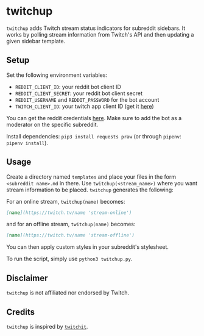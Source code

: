# twitchup
`twitchup` adds Twitch stream status indicators for subreddit sidebars.
It works by polling stream information from Twitch's API and then updating
a given sidebar template.

## Setup
Set the following environment variables:
- `REDDIT_CLIENT_ID`: your reddit bot client ID
- `REDDIT_CLIENT_SECRET`: your reddit bot client secret
- `REDDIT_USERNAME` and `REDDIT_PASSWORD` for the bot account
- `TWITCH_CLIENT_ID`: your twitch app client ID (get it [here](https://dev.twitch.tv/dashboard/apps))

You can get the reddit credentials [here](https://www.reddit.com/prefs/apps/).
Make sure to add the bot as a moderator on the specific subreddit.

Install dependencies: `pip3 install requests praw` (or through `pipenv`: `pipenv install`).

## Usage
Create a directory named `templates` and place your files in the form
`<subreddit name>.md` in there. Use `twitchup(<stream_name>)` where you want
stream information to be placed. `twitchup` generates the following:

For an online stream, `twitchup(name)` becomes:
```md
[name](https://twitch.tv/name 'stream-online')
```
and for an offline stream, `twitchup(name)` becomes:
```md
[name](https://twitch.tv/name 'stream-offline')
```

You can then apply custom styles in your subreddit's stylesheet.

To run the script, simply use `python3 twitchup.py`.


## Disclaimer
`twitchup` is not affiliated nor endorsed by Twitch.

## Credits
`twitchup` is inspired by [`twitchit`](https://github.com/jensechu/twitchit).
